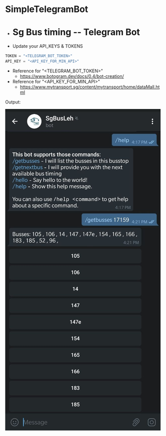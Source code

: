 # SimpleTelegramBot

- # Sg Bus timing -- Telegram Bot


- Update your API_KEYS & TOKENS
```python
TOKEN = "<TELEGRAM_BOT_TOKEN>"
API_KEY = "<API_KEY_FOR_MIN_API>"
```

- Reference for "<TELEGRAM_BOT_TOKEN>"
	- https://www.botogram.dev/docs/0.4/bot-creation/
- Reference for "<API_KEY_FOR_MIN_API>"
	- https://www.mytransport.sg/content/mytransport/home/dataMall.html


Output:

![./telegram_bot_output.png](./telegram_bot_output.png)
